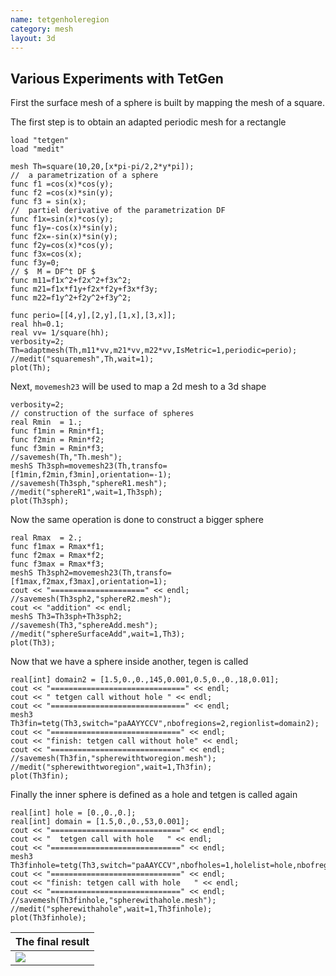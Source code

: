 ```yaml
---
name: tetgenholeregion
category: mesh
layout: 3d
---
```


## Various Experiments with TetGen

First the surface mesh of a sphere is built by mapping the mesh of a square.

The first step is to obtain an adapted periodic mesh for a rectangle

~~~freefem
load "tetgen"
load "medit"

mesh Th=square(10,20,[x*pi-pi/2,2*y*pi]);
//  a parametrization of a sphere 
func f1 =cos(x)*cos(y);
func f2 =cos(x)*sin(y);
func f3 = sin(x);
//  partiel derivative of the parametrization DF
func f1x=sin(x)*cos(y);   
func f1y=-cos(x)*sin(y);
func f2x=-sin(x)*sin(y);
func f2y=cos(x)*cos(y);
func f3x=cos(x);
func f3y=0;
// $  M = DF^t DF $
func m11=f1x^2+f2x^2+f3x^2;
func m21=f1x*f1y+f2x*f2y+f3x*f3y;
func m22=f1y^2+f2y^2+f3y^2;

func perio=[[4,y],[2,y],[1,x],[3,x]];  
real hh=0.1;
real vv= 1/square(hh);
verbosity=2;
Th=adaptmesh(Th,m11*vv,m21*vv,m22*vv,IsMetric=1,periodic=perio);
//medit("squaremesh",Th,wait=1);
plot(Th);
~~~

Next, $\texttt{movemesh23}$ will be used to map a 2d mesh to a 3d shape

~~~freefem
verbosity=2;
// construction of the surface of spheres
real Rmin  = 1.;
func f1min = Rmin*f1;
func f2min = Rmin*f2;
func f3min = Rmin*f3;
//savemesh(Th,"Th.mesh");
meshS Th3sph=movemesh23(Th,transfo=[f1min,f2min,f3min],orientation=-1);
//savemesh(Th3sph,"sphereR1.mesh");
//medit("sphereR1",wait=1,Th3sph);
plot(Th3sph);
~~~

Now the same operation is done to construct a bigger sphere

~~~freefem
real Rmax  = 2.;
func f1max = Rmax*f1;
func f2max = Rmax*f2;
func f3max = Rmax*f3;
meshS Th3sph2=movemesh23(Th,transfo=[f1max,f2max,f3max],orientation=1);
cout << "=====================" << endl;
//savemesh(Th3sph2,"sphereR2.mesh");
cout << "addition" << endl;
meshS Th3=Th3sph+Th3sph2;
//savemesh(Th3,"sphereAdd.mesh");
//medit("sphereSurfaceAdd",wait=1,Th3);
plot(Th3);
~~~

Now that we have a sphere inside another, tegen is called

~~~freefem
real[int] domain2 = [1.5,0.,0.,145,0.001,0.5,0.,0.,18,0.01];
cout << "==============================" << endl;
cout << " tetgen call without hole " << endl;
cout << "==============================" << endl;
mesh3 Th3fin=tetg(Th3,switch="paAAYYCCV",nbofregions=2,regionlist=domain2);
cout << "=============================" << endl;
cout << "finish: tetgen call without hole" << endl;
cout << "=============================" << endl;
//savemesh(Th3fin,"spherewithtworegion.mesh");
//medit("spherewithtworegion",wait=1,Th3fin);
plot(Th3fin);
~~~

Finally the inner sphere is defined as a hole and tetgen is called again

~~~freefem
real[int] hole = [0.,0.,0.];
real[int] domain = [1.5,0.,0.,53,0.001];
cout << "=============================" << endl;
cout << "  tetgen call with hole   " << endl;
cout << "=============================" << endl;
mesh3 Th3finhole=tetg(Th3,switch="paAAYCCV",nbofholes=1,holelist=hole,nbofregions=1,regionlist=domain);
cout << "=============================" << endl;
cout << "finish: tetgen call with hole   " << endl;
cout << "=============================" << endl;
//savemesh(Th3finhole,"spherewithahole.mesh");
//medit("spherewithahole",wait=1,Th3finhole);
plot(Th3finhole);
~~~

| The final result       |
|------------------------|
|![][_solution]          |

[_solution]: https://raw.githubusercontent.com/FreeFem/FreeFem-markdown-figures/main/examples/3d/TetgenholeRegion/solution.png